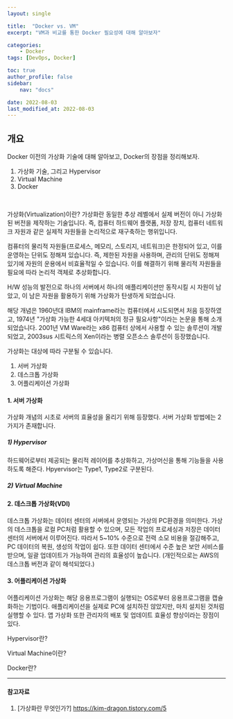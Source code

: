 ```yaml
---
layout: single

title:  "Docker vs. VM"
excerpt: "VM과 비교를 통한 Docker 필요성에 대해 알아보자"

categories:
    - Docker
tags: [DevOps, Docker]

toc: true
author_profile: false
sidebar:
    nav: "docs"

date: 2022-08-03
last_modified_at: 2022-08-03
---
```


## 개요
Docker 이전의 가상화 기술에 대해 알아보고, Docker의 장점을 정리해보자.
1. 가상화 기술, 그리고 Hypervisor
2. Virtual Machine
3. Docker
<br>

가상화(Virtualization)이란?
가상화란 동일한 추상 레벨에서 실제 버전이 아니 가상화된 버전을 제작하는 기술입니다. 즉, 컴퓨터 하드웨어 플랫폼, 저장 장치, 컴퓨터 네트워크 자원과 같은 실제적 자원들을 논리적으로 재구축하는 행위입니다.

컴퓨터의 물리적 자원들(프로세스, 메모리, 스토리지, 네트워크)은 한정되어 있고, 이를 운영하는 단위도 정해져 있습니다.
즉, 제한된 자원을 사용하며, 관리의 단위도 정해져 있기에 자원의 운용에서 비효율적일 수 있습니다.
이를 해결하기 위해 물리적 자원들을 필요에 따라 논리적 객체로 추상화합니다.

H/W 성능의 발전으로 하나의 서버에서 하나의 애플리케이션만 동작시킬 시 
자원이 남았고, 이 남은 자원을 활용하기 위해 가상화가 탄생하게 되었습니다.

해당 개념은 1960년대 IBM의 mainframe라는 컴퓨터에서 시도되면서 처음 등장하였고, 1974년 "가상화 가능한 4세대 아키텍처의 정규 필요사항"이라는 논문을 통해 소개 되었습니다. 2001년 VM Ware라는 x86 컴퓨터 상에서 사용할 수 있는 솔루션이 개발되었고, 2003sus 시트릭스의 Xen이라는 병렬 오픈소스 솔루션이 등장했습니다.

가상화는 대상에 따라 구분될 수 있습니다.
1. 서버 가상화
2. 데스크톱 가상화
3. 어플리케이션 가상화

#### 1. 서버 가상화
가상화 개념의 시초로 서버의 효율성을 올리기 위해 등장했다.
서버 가상화 방법에는 2가지가 존재합니다.
##### 1) Hypervisor
하드웨어로부터 제공되는 물리적 레이어를 추상화하고, 가상머신을 통해 기능들을 사용하도록 해준다. Hpyervisor는 Type1, Type2로 구분된다.


##### 2) Virtual Machine



#### 2. 데스크톱 가상화(VDI)
데스크톱 가상화는 데이터 센터의 서버에서 운영되는 가상의 PC환경을 의미한다.
가상의 데스크톱을 로컬 PC처럼 활용할 수 있으며, 모든 작업의 프로세싱과 저장은 데이터 센터의 서버에서 이루어진다.
따라서 5~10% 수준으로 전력 소모 비용을 절감해주고, PC 데이터의 복원, 생성의 작업이 쉽다. 또한 데이터 센터에서 수준 높은 보안 서비스를 받으며, 일괄 업데이트가 가능하여 관리의 효율성이 높습니다.
(개인적으로는 AWS의 데스크톱 버전과 같이 해석되었다.)

#### 3. 어플리케이션 가상화
어플리케이션 가상화는 해당 응용프로그램이 실행되는 OS로부터 응용프로그램을 캡슐화하는 기법이다. 애플리케이션을 실제로 PC에 설치하진 않았지만, 마치 설치된 것처럼 실행할 수 있다. 앱 가상화 또한 관리자의 배포 및 업데이트 효율성 향상이라는 장점이 있다.

Hypervisor란?

Virtual Machine이란?

Docker란?


---
#### 참고자료
1. [가상화란 무엇인가?] https://kim-dragon.tistory.com/5